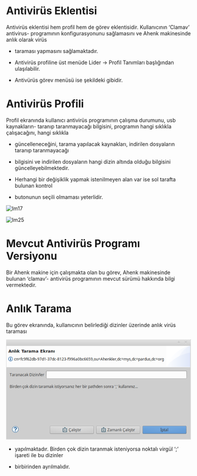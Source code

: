 # Antivirüs Eklentisi

Antivirüs eklentisi hem profil hem de görev eklentisidir. Kullanıcının ‘Clamav’ antivirus- programının konfigurasyonunu sağlamasını ve Ahenk makinesinde anlık olarak virüs

- taraması yapmasını sağlamaktadır.

- Antivirüs profiline üst menüde Lider -> Profil Tanımları başlığından ulaşılabilir.

- Antivürüs görev menüsü ise şekildeki gibidir.

# Antivirüs Profili

Profil ekranında kullanıcı antivirüs programının çalışma durumunu, usb kaynakların- taranıp taranmayacağı bilgisini, programın hangi sıklıkla çalışacağını, hangi sıklıkla

- güncelleneceğini, tarama yapılacak kaynakları, indirilen dosyaların taranıp taranmayacağı

- bilgisini ve indirilen dosyaların hangi dizin altında olduğu bilgisini güncelleyebilmektedir.

- Herhangi bir değişiklik yapmak istenilmeyen alan var ise sol tarafta bulunan kontrol

- butonunun seçili olmaması yeterlidir.

![Im17](images/Im17)

![Im25](images/Im25)

# Mevcut Antivirüs Programı Versiyonu

Bir Ahenk makine için çalışmakta olan bu görev, Ahenk makinesinde bulunan ‘clamav’- antivirüs programının mevcut sürümü hakkında bilgi vermektedir.

# Anlık Tarama

Bu görev ekranında, kullanıcının belirlediği dizinler üzerinde anlık virüs taraması

![antivirus-anlik-tarama](1.0.0/images/antivirus-anlik-tarama.png
)

- yapılmaktadır. Birden çok dizin taranmak isteniyorsa noktalı virgül ‘;’ işareti ile bu dizinler

- birbirinden ayrılmalıdır.
